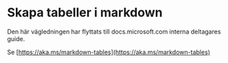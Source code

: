 # <a name="create-tables-in-markdown"></a>Skapa tabeller i markdown

Den här vägledningen har flyttats till docs.microsoft.com interna deltagares guide.

Se [https://aka.ms/markdown-tables](https://aka.ms/markdown-tables)
